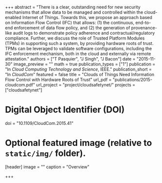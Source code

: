 +++
abstract = "There is a clear, outstanding need for new security mechanisms that allow data to be managed and controlled within the cloud-enabled Internet of Things. Towards this, we propose an approach based on Information Flow Control (IFC) that allows: (1) the continuous, end-to-end enforcement of data flow policy, and (2) the generation of provenance-like audit logs to demonstrate policy adherence and contractual/regulatory compliance. Further, we discuss the role of Trusted Platform Modules (TPMs) in supporting such a system, by providing hardware roots of trust. TPMs can be leveraged to validate software configurations, including the IFC enforcement mechanism, both in the cloud and externally via remote attestation."
authors = ["T Pasquier", "J Singh", "J Bacon"]
date = "2015-11-30"
image_preview = ""
math = true
publication_types = ["1"]
publication = "In *Cloud Computing Technology and Science*, IEEE."
publication_short = "In *CloudCom*"
featured = false
title = "Clouds of Things Need Information Flow Control with Hardware Roots of Trust"
url_pdf = "publications/2015-cloudcom.pdf"
url_project = "project/cloudsafetynet/"
projects = ["cloudsafetynet"]

# Digital Object Identifier (DOI)
doi = "10.1109/CloudCom.2015.41"

# Optional featured image (relative to `static/img/` folder).
[header]
image = ""
caption = "Overview"

+++
